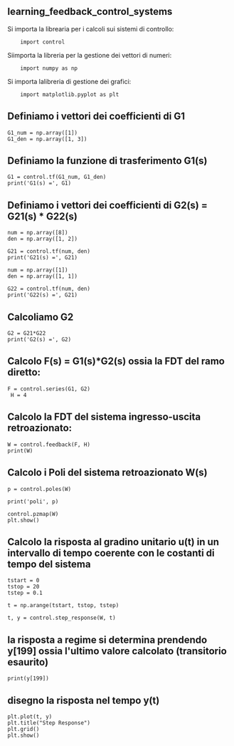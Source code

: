 ## learning_feedback_control_systems

        
Si importa la librearia per i calcoli sui sistemi di controllo:

        import control
Siimporta la libreria per la gestione dei vettori di numeri:

        import numpy as np
        
Si importa lalibreria di gestione dei grafici:

        import matplotlib.pyplot as plt

## Definiamo i vettori dei coefficienti di G1

    G1_num = np.array([1])
    G1_den = np.array([1, 3])

## Definiamo la funzione di trasferimento G1(s)

    G1 = control.tf(G1_num, G1_den)
    print('G1(s) =', G1)

## Definiamo i vettori dei coefficienti di G2(s) = G21(s) * G22(s)

    num = np.array([8])
    den = np.array([1, 2])

    G21 = control.tf(num, den)
    print('G21(s) =', G21)

    num = np.array([1])
    den = np.array([1, 1])

    G22 = control.tf(num, den)
    print('G22(s) =', G21)

## Calcoliamo G2

    G2 = G21*G22
    print('G2(s) =', G2)

## Calcolo F(s) = G1(s)*G2(s) ossia la FDT del ramo diretto:

    F = control.series(G1, G2)
     H = 4

## Calcolo la FDT del sistema ingresso-uscita retroazionato:

    W = control.feedback(F, H)
    print(W)

## Calcolo i Poli del sistema retroazionato W(s)

    p = control.poles(W)

    print('poli', p)

    control.pzmap(W)
    plt.show()

## Calcolo la risposta al gradino unitario u(t) in un intervallo di tempo coerente con le costanti di tempo del sistema

    tstart = 0
    tstop = 20
    tstep = 0.1

    t = np.arange(tstart, tstop, tstep)

    t, y = control.step_response(W, t)

## la risposta a regime si determina prendendo y[199] ossia l'ultimo valore calcolato (transitorio esaurito)

    print(y[199])

## disegno la risposta nel tempo y(t)

    plt.plot(t, y)
    plt.title("Step Response")
    plt.grid()
    plt.show()
